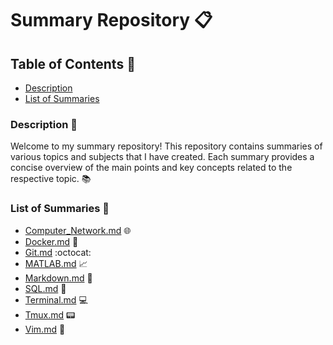 # Summary Repository :clipboard:

## Table of Contents :bookmark_tabs:
- [Description](#description)
- [List of Summaries](#list-of-summaries)

### Description :page_with_curl:

Welcome to my summary repository! This repository contains summaries of various topics and subjects that I have created. Each summary provides a concise overview of the main points and key concepts related to the respective topic. :books:

### List of Summaries :scroll:
- [Computer_Network.md](Computer_Network.md) :globe_with_meridians:
- [Docker.md](Docker.md) :whale:
- [Git.md](Git.md) :octocat:
- [MATLAB.md](MATLAB.md) :chart_with_upwards_trend:
- [Markdown.md](Markdown.md) :pencil:
- [SQL.md](SQL.md) :floppy_disk:
- [Terminal.md](Terminal.md) :computer:
- [Tmux.md](Tmux.md) :pager:
- [Vim.md](Vim.md) :memo:
<!-- - [Excel.md](Excel.md) :bar_chart: -->
<!-- - [Java.md](Java.md) :coffee: -->
<!-- - [JavaScript.md](JavaScript.md) :computer: -->
<!-- - [macOS-Shortcut.md](macOS-Shortcut.md) :keyboard: -->